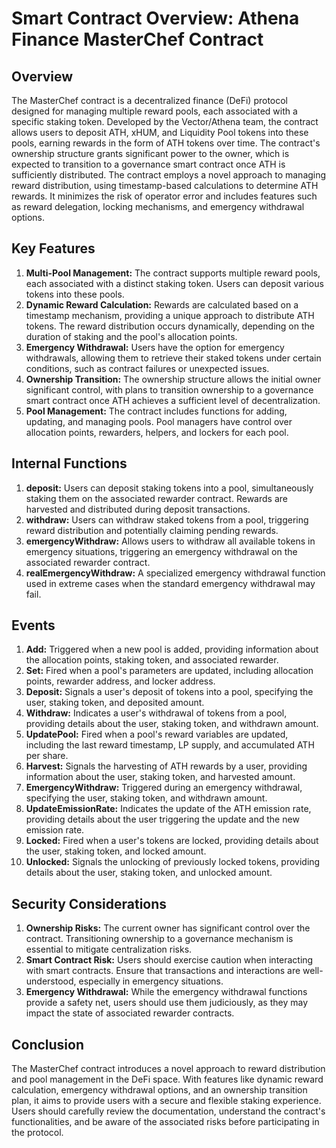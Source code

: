 # Smart Contract Overview: Athena Finance MasterChef Contract

## Overview
The MasterChef contract is a decentralized finance (DeFi) protocol designed for managing multiple reward pools, each associated with a specific staking token. Developed by the Vector/Athena team, the contract allows users to deposit ATH, xHUM, and Liquidity Pool tokens into these pools, earning rewards in the form of ATH tokens over time. The contract's ownership structure grants significant power to the owner, which is expected to transition to a governance smart contract once ATH is sufficiently distributed. The contract employs a novel approach to managing reward distribution, using timestamp-based calculations to determine ATH rewards. It minimizes the risk of operator error and includes features such as reward delegation, locking mechanisms, and emergency withdrawal options.

## Key Features
1. **Multi-Pool Management:** The contract supports multiple reward pools, each associated with a distinct staking token. Users can deposit various tokens into these pools.
2. **Dynamic Reward Calculation:** Rewards are calculated based on a timestamp mechanism, providing a unique approach to distribute ATH tokens. The reward distribution occurs dynamically, depending on the duration of staking and the pool's allocation points.
3. **Emergency Withdrawal:** Users have the option for emergency withdrawals, allowing them to retrieve their staked tokens under certain conditions, such as contract failures or unexpected issues.
4. **Ownership Transition:** The ownership structure allows the initial owner significant control, with plans to transition ownership to a governance smart contract once ATH achieves a sufficient level of decentralization.
5. **Pool Management:** The contract includes functions for adding, updating, and managing pools. Pool managers have control over allocation points, rewarders, helpers, and lockers for each pool.

## Internal Functions
1. **deposit:** Users can deposit staking tokens into a pool, simultaneously staking them on the associated rewarder contract. Rewards are harvested and distributed during deposit transactions.
2. **withdraw:** Users can withdraw staked tokens from a pool, triggering reward distribution and potentially claiming pending rewards.
3. **emergencyWithdraw:** Allows users to withdraw all available tokens in emergency situations, triggering an emergency withdrawal on the associated rewarder contract.
4. **realEmergencyWithdraw:** A specialized emergency withdrawal function used in extreme cases when the standard emergency withdrawal may fail.

## Events
1. **Add:** Triggered when a new pool is added, providing information about the allocation points, staking token, and associated rewarder.
2. **Set:** Fired when a pool's parameters are updated, including allocation points, rewarder address, and locker address.
3. **Deposit:** Signals a user's deposit of tokens into a pool, specifying the user, staking token, and deposited amount.
4. **Withdraw:** Indicates a user's withdrawal of tokens from a pool, providing details about the user, staking token, and withdrawn amount.
5. **UpdatePool:** Fired when a pool's reward variables are updated, including the last reward timestamp, LP supply, and accumulated ATH per share.
6. **Harvest:** Signals the harvesting of ATH rewards by a user, providing information about the user, staking token, and harvested amount.
7. **EmergencyWithdraw:** Triggered during an emergency withdrawal, specifying the user, staking token, and withdrawn amount.
8. **UpdateEmissionRate:** Indicates the update of the ATH emission rate, providing details about the user triggering the update and the new emission rate.
9. **Locked:** Fired when a user's tokens are locked, providing details about the user, staking token, and locked amount.
10. **Unlocked:** Signals the unlocking of previously locked tokens, providing details about the user, staking token, and unlocked amount.

## Security Considerations
1. **Ownership Risks:** The current owner has significant control over the contract. Transitioning ownership to a governance mechanism is essential to mitigate centralization risks.
2. **Smart Contract Risk:** Users should exercise caution when interacting with smart contracts. Ensure that transactions and interactions are well-understood, especially in emergency situations.
3. **Emergency Withdrawal:** While the emergency withdrawal functions provide a safety net, users should use them judiciously, as they may impact the state of associated rewarder contracts.

## Conclusion
The MasterChef contract introduces a novel approach to reward distribution and pool management in the DeFi space. With features like dynamic reward calculation, emergency withdrawal options, and an ownership transition plan, it aims to provide users with a secure and flexible staking experience. Users should carefully review the documentation, understand the contract's functionalities, and be aware of the associated risks before participating in the protocol.
